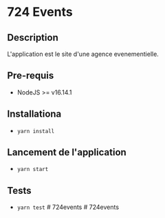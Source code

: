 # 724 Events

## Description
L'application est le site d'une agence evenementielle.
## Pre-requis
- NodeJS  >= v16.14.1

## Installationa
- `yarn install`

## Lancement de l'application
- `yarn start`

## Tests
- `yarn test`
#   7 2 4 e v e n t s 
 
 #   7 2 4 e v e n t s 
 
 